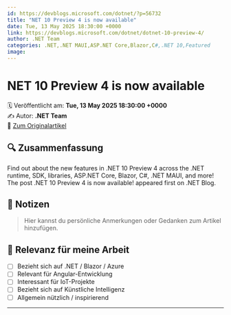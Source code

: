```yaml
---
id: https://devblogs.microsoft.com/dotnet/?p=56732
title: "NET 10 Preview 4 is now available"
date: Tue, 13 May 2025 18:30:00 +0000
link: https://devblogs.microsoft.com/dotnet/dotnet-10-preview-4/
author: .NET Team
categories: .NET,.NET MAUI,ASP.NET Core,Blazor,C#,.NET 10,Featured
image: 
---
```


# NET 10 Preview 4 is now available

🗓️ Veröffentlicht am: **Tue, 13 May 2025 18:30:00 +0000**  
✍️ Autor: **.NET Team**  
🔗 [Zum Originalartikel](https://devblogs.microsoft.com/dotnet/dotnet-10-preview-4/)

## 🔍 Zusammenfassung

Find out about the new features in .NET 10 Preview 4 across the .NET runtime, SDK, libraries, ASP.NET Core, Blazor, C#, .NET MAUI, and more! The post .NET 10 Preview 4 is now available! appeared first on .NET Blog. 

## 📌 Notizen

> Hier kannst du persönliche Anmerkungen oder Gedanken zum Artikel hinzufügen.

## 🧠 Relevanz für meine Arbeit

- [ ] Bezieht sich auf .NET / Blazor / Azure
- [ ] Relevant für Angular-Entwicklung
- [ ] Interessant für IoT-Projekte
- [ ] Bezieht sich auf Künstliche Intelligenz
- [ ] Allgemein nützlich / inspirierend

---
